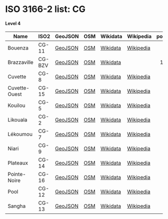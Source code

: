 # ISO 3166-2 list: CG


#### Level 4
Name | ISO2 | GeoJSON | OSM | Wikidata | Wikipedia | population 
--- | --- | --- | --- | --- | --- | --: 
Bouenza | CG-11 | [GeoJSON](../../export/geojson/q7/iso2/CG/CG-11.geojson) | [OSM](https://www.openstreetmap.org/relation/3220587) | [Wikidata](https://www.wikidata.org/wiki/Q827015) | [Wikipedia](http://en.wikipedia.org/wiki/fr%3ABouenza) | 
Brazzaville | CG-BZV | [GeoJSON](../../export/geojson/q7/iso2/CG/CG-BZV.geojson) | [OSM](https://www.openstreetmap.org/relation/3947308) | [Wikidata](https://www.wikidata.org/wiki/Q3844) |  | 1827000
Cuvette | CG-8 | [GeoJSON](../../export/geojson/q7/iso2/CG/CG-8.geojson) | [OSM](https://www.openstreetmap.org/relation/3220588) | [Wikidata](https://www.wikidata.org/wiki/Q780884) | [Wikipedia](http://en.wikipedia.org/wiki/fr%3ACuvette%20%28d%C3%A9partement%29) | 
Cuvette-Ouest | CG-15 | [GeoJSON](../../export/geojson/q7/iso2/CG/CG-15.geojson) | [OSM](https://www.openstreetmap.org/relation/3220589) | [Wikidata](https://www.wikidata.org/wiki/Q125711) | [Wikipedia](http://en.wikipedia.org/wiki/fr%3ACuvette-Ouest) | 
Kouilou | CG-5 | [GeoJSON](../../export/geojson/q7/iso2/CG/CG-5.geojson) | [OSM](https://www.openstreetmap.org/relation/3220590) | [Wikidata](https://www.wikidata.org/wiki/Q855327) | [Wikipedia](http://en.wikipedia.org/wiki/fr%3AKouilou) | 
Likouala | CG-2 | [GeoJSON](../../export/geojson/q7/iso2/CG/CG-2.geojson) | [OSM](https://www.openstreetmap.org/relation/3220591) | [Wikidata](https://www.wikidata.org/wiki/Q863554) | [Wikipedia](http://en.wikipedia.org/wiki/fr%3ALikouala%20%28d%C3%A9partement%29) | 
Lékoumou | CG-7 | [GeoJSON](../../export/geojson/q7/iso2/CG/CG-7.geojson) | [OSM](https://www.openstreetmap.org/relation/3220592) | [Wikidata](https://www.wikidata.org/wiki/Q862753) | [Wikipedia](http://en.wikipedia.org/wiki/fr%3AL%C3%A9koumou) | 
Niari | CG-9 | [GeoJSON](../../export/geojson/q7/iso2/CG/CG-9.geojson) | [OSM](https://www.openstreetmap.org/relation/3220593) | [Wikidata](https://www.wikidata.org/wiki/Q969317) | [Wikipedia](http://en.wikipedia.org/wiki/fr%3ANiari) | 
Plateaux | CG-14 | [GeoJSON](../../export/geojson/q7/iso2/CG/CG-14.geojson) | [OSM](https://www.openstreetmap.org/relation/3220594) | [Wikidata](https://www.wikidata.org/wiki/Q765370) | [Wikipedia](http://en.wikipedia.org/wiki/fr%3APlateaux%20%28d%C3%A9partement%29) | 
Pointe-Noire | CG-16 | [GeoJSON](../../export/geojson/q7/iso2/CG/CG-16.geojson) | [OSM](https://www.openstreetmap.org/relation/3947631) | [Wikidata](https://www.wikidata.org/wiki/Q42749862) | [Wikipedia](http://en.wikipedia.org/wiki/fr%3APointe-Noire%20%28d%C3%A9partement%29) | 
Pool | CG-12 | [GeoJSON](../../export/geojson/q7/iso2/CG/CG-12.geojson) | [OSM](https://www.openstreetmap.org/relation/3220595) | [Wikidata](https://www.wikidata.org/wiki/Q864647) | [Wikipedia](http://en.wikipedia.org/wiki/en%3APool%20Department) | 
Sangha | CG-13 | [GeoJSON](../../export/geojson/q7/iso2/CG/CG-13.geojson) | [OSM](https://www.openstreetmap.org/relation/3220596) | [Wikidata](https://www.wikidata.org/wiki/Q775410) | [Wikipedia](http://en.wikipedia.org/wiki/fr%3ASangha%20%28d%C3%A9partement%20congolais%29) | 
